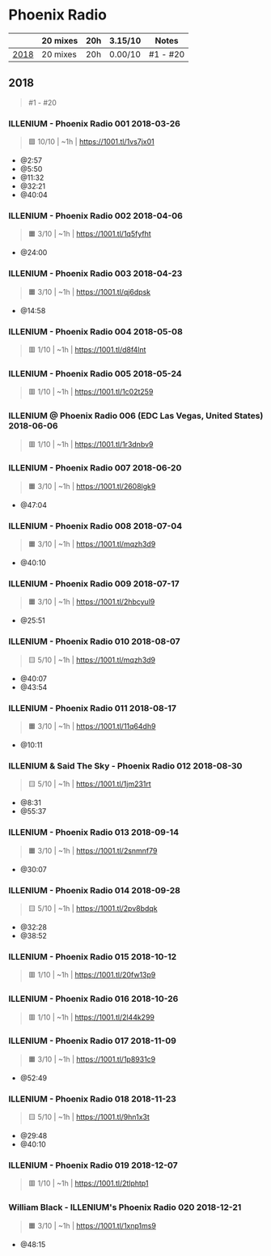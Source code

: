 # Phoenix Radio

<!-- toc:start -->

| | 20 mixes | 20h | 3.15/10 | Notes |
| - | - | - | - | - |
| [2018](#2018) | 20 mixes | 20h | 0.00/10 | #1 - #20 |
<!-- toc:end -->

## 2018

> #1 - #20

### ILLENIUM - Phoenix Radio 001 2018-03-26

> 🟪 10/10 | ~1h
> | https://1001.tl/1vs7jx01

- @2:57
- @5:50
- @11:32
- @32:21
- @40:04

### ILLENIUM - Phoenix Radio 002 2018-04-06

> 🟧 3/10 | ~1h
> | https://1001.tl/1q5fyfht

- @24:00

### ILLENIUM - Phoenix Radio 003 2018-04-23

> 🟧 3/10 | ~1h
> | https://1001.tl/qj6dpsk

- @14:58

### ILLENIUM - Phoenix Radio 004 2018-05-08

> 🟥 1/10 | ~1h
> | https://1001.tl/d8f4lnt

### ILLENIUM - Phoenix Radio 005 2018-05-24

> 🟥 1/10 | ~1h
> | https://1001.tl/1c02t259

### ILLENIUM @ Phoenix Radio 006 (EDC Las Vegas, United States) 2018-06-06

> 🟥 1/10 | ~1h
> | https://1001.tl/1r3dnbv9

### ILLENIUM - Phoenix Radio 007 2018-06-20

> 🟧 3/10 | ~1h
> | https://1001.tl/2608lgk9

- @47:04

### ILLENIUM - Phoenix Radio 008 2018-07-04

> 🟧 3/10 | ~1h
> | https://1001.tl/mqzh3d9

- @40:10

### ILLENIUM - Phoenix Radio 009 2018-07-17

> 🟧 3/10 | ~1h
> | https://1001.tl/2hbcyul9

- @25:51

### ILLENIUM - Phoenix Radio 010 2018-08-07

> 🟨 5/10 | ~1h
> | https://1001.tl/mqzh3d9

- @40:07
- @43:54

### ILLENIUM - Phoenix Radio 011 2018-08-17

> 🟧 3/10 | ~1h
> | https://1001.tl/11q64dh9

- @10:11

### ILLENIUM & Said The Sky - Phoenix Radio 012 2018-08-30

> 🟨 5/10 | ~1h
> | https://1001.tl/1jm231rt

- @8:31
- @55:37

### ILLENIUM - Phoenix Radio 013 2018-09-14

> 🟧 3/10 | ~1h
> | https://1001.tl/2snmnf79

- @30:07

### ILLENIUM - Phoenix Radio 014 2018-09-28

> 🟨 5/10 | ~1h
> | https://1001.tl/2pv8bdqk

- @32:28
- @38:52

### ILLENIUM - Phoenix Radio 015 2018-10-12

> 🟥 1/10 | ~1h
> | https://1001.tl/20fw13p9

### ILLENIUM - Phoenix Radio 016 2018-10-26

> 🟥 1/10 | ~1h
> | https://1001.tl/2l44k299

### ILLENIUM - Phoenix Radio 017 2018-11-09

> 🟧 3/10 | ~1h
> | https://1001.tl/1p8931c9

- @52:49

### ILLENIUM - Phoenix Radio 018 2018-11-23

> 🟨 5/10 | ~1h
> | https://1001.tl/9hn1x3t

- @29:48
- @40:10

### ILLENIUM - Phoenix Radio 019 2018-12-07

> 🟥 1/10 | ~1h
> | https://1001.tl/2tlphtp1

### William Black - ILLENIUM's Phoenix Radio 020 2018-12-21

> 🟧 3/10 | ~1h
> | https://1001.tl/1xnp1ms9

- @48:15
